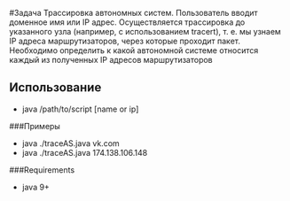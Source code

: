  #Задача
Трассировка автономных систем. Пользователь вводит доменное имя
или IP адрес. Осуществляется трассировка до указанного узла (например, с использованием
tracert), т. е. мы узнаем IP адреса маршрутизаторов, через которые проходит пакет. Необходимо определить к какой автономной системе относится каждый из полученных IP адресов
маршрутизаторов
## Использование
+ java /path/to/script [name or ip]

###Примеры
+ java ./traceAS.java vk.com 
+ java ./traceAS.java 174.138.106.148

###Requirements
+ java 9+
